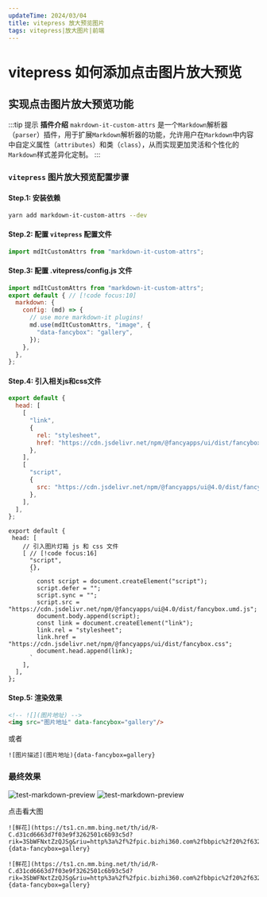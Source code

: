 ```yaml
---
updateTime: 2024/03/04
title: vitepress 放大预览图片
tags: vitepress|放大图片|前端
---
```


# vitepress 如何添加点击图片放大预览

## 实现点击图片放大预览功能
:::tip 提示
 **插件介绍**
 `makrdown-it-custom-attrs` 是一个`Markdown`解析器（`parser`）插件，用于扩展`Markdown`解析器的功能，允许用户在`Markdown`中内容中自定义属性（`attributes`）和类（`class`），从而实现更加灵活和个性化的`Markdown`样式差异化定制。
:::

### `vitepress` 图片放大预览配置步骤

#### Step.1: 安装依赖
```bash
yarn add markdown-it-custom-attrs --dev
```

#### Step.2: 配置 `vitepress` 配置文件
```js
import mdItCustomAttrs from "markdown-it-custom-attrs";
```

#### Step.3: 配置 .vitepress/config.js 文件
```js
import mdItCustomAttrs from "markdown-it-custom-attrs";
export default { // [!code focus:10]
  markdown: {
    config: (md) => {
      // use more markdown-it plugins!
      md.use(mdItCustomAttrs, "image", {
        "data-fancybox": "gallery",
      });
    },
  },
};
```

#### Step.4: 引入相关js和css文件
```js
export default {
  head: [
    [
      "link",
      {
        rel: "stylesheet",
        href: "https://cdn.jsdelivr.net/npm/@fancyapps/ui/dist/fancybox.css",
      },
    ],
    [
      "script",
      {
        src: "https://cdn.jsdelivr.net/npm/@fancyapps/ui@4.0/dist/fancybox.umd.js",
      },
    ],
  ],
};
```
```
export default {
 head: [
    // 引入图片灯箱 js 和 css 文件
    [ // [!code focus:16]
      "script",
      {},
      `
        const script = document.createElement("script");
        script.defer = "";
        script.sync = "";
        script.src = "https://cdn.jsdelivr.net/npm/@fancyapps/ui@4.0/dist/fancybox.umd.js";
        document.body.append(script);
        const link = document.createElement("link");
        link.rel = "stylesheet";
        link.href = "https://cdn.jsdelivr.net/npm/@fancyapps/ui/dist/fancybox.css";
        document.head.append(link);
      `
    ],
  ],
};
```

#### Step.5: 渲染效果
```markdown
<!-- ![](图片地址) -->
<img src="图片地址" data-fancybox="gallery"/>
```
或者

```makrdown
![图片描述](图片地址){data-fancybox=gallery}
```

### 最终效果

<img src="https://ts1.cn.mm.bing.net/th/id/R-C.d31cd6663d7f03e9f3262501c6b93c5d?rik=3SbWFNxtZzQJSg&riu=http%3a%2f%2fpic.bizhi360.com%2fbbpic%2f20%2f6320.jpg&ehk=dbSxYupjjj1OlCFHBaPN2vMAAmRMqGGeKKg7y4ope0g%3d&risl=&pid=ImgRaw&r=0" alt="test-markdown-preview" id="V1" data-fancybox="gallery">

<img src="https://ts1.cn.mm.bing.net/th/id/R-C.d31cd6663d7f03e9f3262501c6b93c5d?rik=3SbWFNxtZzQJSg&riu=http%3a%2f%2fpic.bizhi360.com%2fbbpic%2f20%2f6320.jpg&ehk=dbSxYupjjj1OlCFHBaPN2vMAAmRMqGGeKKg7y4ope0g%3d&risl=&pid=ImgRaw&r=0" alt="test-markdown-preview" id="V1" data-fancybox="gallery">

<a onclick="document.querySelector('#V1').click()">点击看大图</a>

```makrdown
![鲜花](https://ts1.cn.mm.bing.net/th/id/R-C.d31cd6663d7f03e9f3262501c6b93c5d?rik=3SbWFNxtZzQJSg&riu=http%3a%2f%2fpic.bizhi360.com%2fbbpic%2f20%2f6320.jpg&ehk=dbSxYupjjj1OlCFHBaPN2vMAAmRMqGGeKKg7y4ope0g%3d&risl=&pid=ImgRaw&r=0){data-fancybox=gallery}

![鲜花](https://ts1.cn.mm.bing.net/th/id/R-C.d31cd6663d7f03e9f3262501c6b93c5d?rik=3SbWFNxtZzQJSg&riu=http%3a%2f%2fpic.bizhi360.com%2fbbpic%2f20%2f6320.jpg&ehk=dbSxYupjjj1OlCFHBaPN2vMAAmRMqGGeKKg7y4ope0g%3d&risl=&pid=ImgRaw&r=0){data-fancybox=gallery}

```
